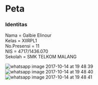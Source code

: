 # Peta

### Identitas

Nama = Galbie Elinour <br>
Kelas = XIIRPL1 <br> 
No.Presensi = 11 <br> 
NIS = 4717/1436.070 <br>
Sekolah = SMK TELKOM MALANG <br> 

![whatsapp image 2017-10-14 at 19 48 39](https://user-images.githubusercontent.com/21336880/31575821-114f8548-b119-11e7-9dab-52223d4d4d09.jpeg)
![whatsapp image 2017-10-14 at 19 48 40](https://user-images.githubusercontent.com/21336880/31575822-11984238-b119-11e7-912d-a473af354b4c.jpeg)
![whatsapp image 2017-10-14 at 19 48 41](https://user-images.githubusercontent.com/21336880/31575823-11ca75e6-b119-11e7-9507-6db00a1c73bd.jpeg)
